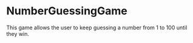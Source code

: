 # NumberGuessingGame
This game allows the user to keep guessing a number from 1 to 100 until they win.
